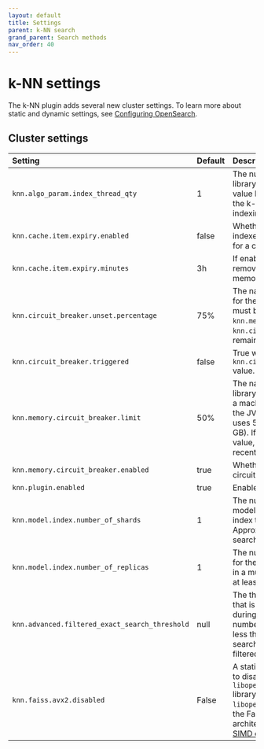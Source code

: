 ```yaml
---
layout: default
title: Settings
parent: k-NN search
grand_parent: Search methods
nav_order: 40
---
```


# k-NN settings

The k-NN plugin adds several new cluster settings. To learn more about static and dynamic settings, see [Configuring OpenSearch]({{site.url}}{{site.baseurl}}/install-and-configure/configuring-opensearch/index/).

## Cluster settings

Setting | Default | Description
:--- | :--- | :---
`knn.algo_param.index_thread_qty` | 1 | The number of threads used for native library index creation. Keeping this value low reduces the CPU impact of the k-NN plugin, but also reduces indexing performance.
`knn.cache.item.expiry.enabled` | false | Whether to remove native library indexes that have not been accessed for a certain duration from memory.
`knn.cache.item.expiry.minutes` | 3h | If enabled, the idle time before removing a native library index from memory.
`knn.circuit_breaker.unset.percentage` | 75% | The native memory usage threshold for the circuit breaker. Memory usage must be below this percentage of `knn.memory.circuit_breaker.limit` for `knn.circuit_breaker.triggered` to remain false.
`knn.circuit_breaker.triggered` | false | True when memory usage exceeds the `knn.circuit_breaker.unset.percentage` value.
`knn.memory.circuit_breaker.limit` | 50% | The native memory limit for native library indexes. At the default value, if a machine has 100 GB of memory and the JVM uses 32 GB, the k-NN plugin uses 50% of the remaining 68 GB (34 GB). If memory usage exceeds this value, k-NN removes the least recently used native library indexes.
`knn.memory.circuit_breaker.enabled` | true | Whether to enable the k-NN memory circuit breaker.
`knn.plugin.enabled`| true | Enables or disables the k-NN plugin.
`knn.model.index.number_of_shards`| 1 | The number of shards to use for the model system index, the OpenSearch index that stores the models used for Approximate Nearest Neighbor (ANN) search.
`knn.model.index.number_of_replicas`| 1 | The number of replica shards to use for the model system index. Generally, in a multi-node cluster, this should be at least 1 to increase stability.
`knn.advanced.filtered_exact_search_threshold`| null | The threshold value for the filtered IDs that is used to switch to exact search during filtered ANN search. If the number of filtered IDs in a segment is less than this setting's value, exact search will be performed on the filtered IDs.  
`knn.faiss.avx2.disabled` | False | A static setting that specifies whether to disable the SIMD-based `libopensearchknn_faiss_avx2.so` library and load the non-optimized `libopensearchknn_faiss.so` library for the Faiss engine on machines with x64 architecture. For more information, see [SIMD optimization for the Faiss engine]({{site.url}}{{site.baseurl}}/search-plugins/knn/knn-index/#simd-optimization-for-the-faiss-engine).
